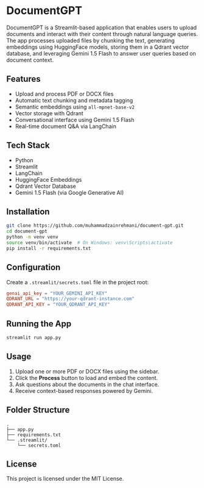 # DocumentGPT

DocumentGPT is a Streamlit-based application that enables users to upload documents and interact with their content through natural language queries. The app processes uploaded files by chunking the text, generating embeddings using HuggingFace models, storing them in a Qdrant vector database, and leveraging Gemini 1.5 Flash to answer user queries based on document context.

## Features

- Upload and process PDF or DOCX files
- Automatic text chunking and metadata tagging
- Semantic embeddings using `all-mpnet-base-v2`
- Vector storage with Qdrant
- Conversational interface using Gemini 1.5 Flash
- Real-time document Q&A via LangChain

## Tech Stack

- Python
- Streamlit
- LangChain
- HuggingFace Embeddings
- Qdrant Vector Database
- Gemini 1.5 Flash (via Google Generative AI)

## Installation

```bash
git clone https://github.com/muhammadzainrehmani/document-gpt.git
cd document-gpt
python -m venv venv
source venv/bin/activate  # On Windows: venv\Scripts\activate
pip install -r requirements.txt
````

## Configuration

Create a `.streamlit/secrets.toml` file in the project root:

```toml
genai_api_key = "YOUR_GEMINI_API_KEY"
QDRANT_URL = "https://your-qdrant-instance.com"
QDRANT_API_KEY = "YOUR_QDRANT_API_KEY"
```

## Running the App

```bash
streamlit run app.py
```

## Usage

1. Upload one or more PDF or DOCX files using the sidebar.
2. Click the **Process** button to load and embed the content.
3. Ask questions about the documents in the chat interface.
4. Receive context-based responses powered by Gemini.

## Folder Structure

```
.
├── app.py
├── requirements.txt
└── .streamlit/
    └── secrets.toml
```

## License

This project is licensed under the MIT License.
